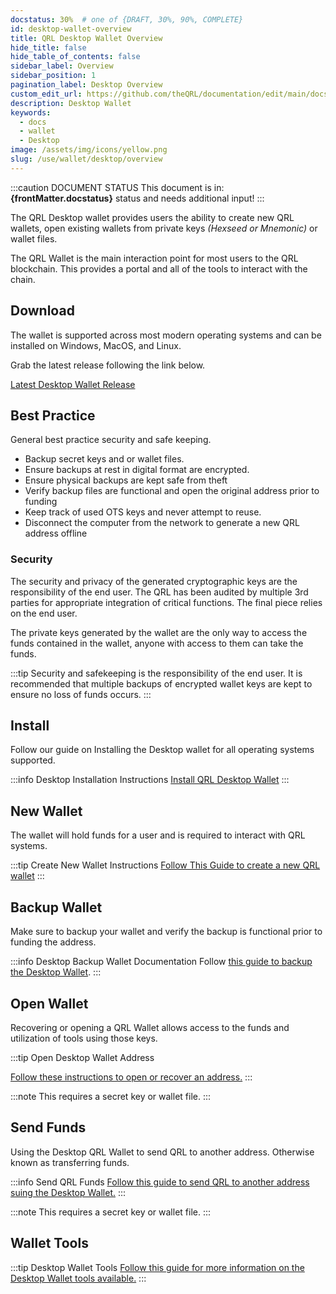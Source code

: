 ```yaml
---
docstatus: 30%  # one of {DRAFT, 30%, 90%, COMPLETE}
id: desktop-wallet-overview
title: QRL Desktop Wallet Overview
hide_title: false
hide_table_of_contents: false
sidebar_label: Overview
sidebar_position: 1
pagination_label: Desktop Overview
custom_edit_url: https://github.com/theQRL/documentation/edit/main/docs/Wallet/qrl-wallet.md
description: Desktop Wallet
keywords:
  - docs
  - wallet
  - Desktop
image: /assets/img/icons/yellow.png
slug: /use/wallet/desktop/overview
---
```



:::caution DOCUMENT STATUS 
<span>This document is in: <b>{frontMatter.docstatus}</b> status and needs additional input!</span>
:::

The QRL Desktop wallet provides users the ability to create new QRL wallets, open existing wallets from private keys *(Hexseed or Mnemonic)* or wallet files. 

The QRL Wallet is the main interaction point for most users to the QRL blockchain. This provides a portal and all of the tools to interact with the chain.

## Download 

The wallet is supported across most modern operating systems and can be installed on Windows, MacOS, and Linux.

Grab the latest release following the link below. 

<div style={{textAlign: 'justified'}}>
<a href="https://github.com/theQRL/qrl-wallet/releases/latest" class="button"> Latest Desktop Wallet Release </a>
</div>


## Best Practice

General best practice security and safe keeping.

- Backup secret keys and or wallet files.
- Ensure backups at rest in digital format are encrypted. 
- Ensure physical backups are kept safe from theft
- Verify backup files are functional and open the original address prior to funding
- Keep track of used OTS keys and never attempt to reuse.
- Disconnect the computer from the network to generate a new QRL address offline


### Security

The security and privacy of the generated cryptographic keys are the responsibility of the end user. The QRL has been audited by multiple 3rd parties for appropriate integration of critical functions. The final piece relies on the end user.

The private keys generated by the wallet are the only way to access the funds contained in the wallet, anyone with access to them can take the funds.

:::tip
Security and safekeeping is the responsibility of the end user. It is recommended that multiple backups of encrypted wallet keys are kept to ensure no loss of funds occurs.
:::



## Install

Follow our guide on Installing the Desktop wallet for all operating systems supported.

:::info Desktop Installation Instructions
[Install QRL Desktop Wallet](desktop/desktop-wallet-install)
:::
## New Wallet

The wallet will hold funds for a user and is required to interact with QRL systems.

:::tip Create New Wallet Instructions
[Follow This Guide to create a new QRL wallet](desktop/desktop-wallet-new)
:::

## Backup Wallet

Make sure to backup your wallet and verify the backup is functional prior to funding the address.

:::info Desktop Backup Wallet Documentation
Follow [this guide to backup the Desktop Wallet](desktop/desktop-wallet-backup).
:::

## Open Wallet

Recovering or opening a QRL Wallet allows access to the funds and utilization of tools using those keys.

:::tip Open Desktop Wallet Address

[Follow these instructions to open or recover an address.](desktop/desktop-wallet-open)
:::

:::note This requires a secret key or wallet file.
:::

## Send Funds

Using the Desktop QRL Wallet to send QRL to another address. Otherwise known as transferring funds.

:::info Send QRL Funds
[Follow this guide to send QRL to another address suing the Desktop Wallet.](desktop/desktop-wallet-send)
:::

:::note This requires a secret key or wallet file.
:::

## Wallet Tools


:::tip Desktop Wallet Tools
[Follow this guide for more information on the Desktop Wallet tools available.](desktop/desktop-wallet-tools)
:::